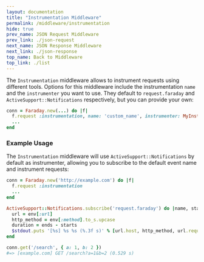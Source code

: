 ```yaml
---
layout: documentation
title: "Instrumentation Middleware"
permalink: /middleware/instrumentation
hide: true
prev_name: JSON Request Middleware
prev_link: ./json-request
next_name: JSON Response Middleware
next_link: ./json-response
top_name: Back to Middleware
top_link: ./list
---
```


The `Instrumentation` middleware allows to instrument requests using different tools.
Options for this middleware include the instrumentation `name` and the `instrumenter` you want to use.
They default to `request.faraday` and `ActiveSupport::Notifications` respectively, but you can provide your own:

```ruby
conn = Faraday.new(...) do |f|
  f.request :instrumentation, name: 'custom_name', instrumenter: MyInstrumenter
  ...
end
```

### Example Usage

The `Instrumentation` middleware will use `ActiveSupport::Notifications` by default as instrumenter,
allowing you to subscribe to the default event name and instrument requests:

```ruby
conn = Faraday.new('http://example.com') do |f|
  f.request :instrumentation
  ...
end

ActiveSupport::Notifications.subscribe('request.faraday') do |name, starts, ends, _, env|
  url = env[:url]
  http_method = env[:method].to_s.upcase
  duration = ends - starts
  $stdout.puts '[%s] %s %s (%.3f s)' % [url.host, http_method, url.request_uri, duration]
end

conn.get('/search', { a: 1, b: 2 })
#=> [example.com] GET /search?a=1&b=2 (0.529 s)
```
